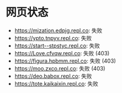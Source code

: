 # 网页状态
- https://mization.edpjg.repl.co: 失败
- https://ypto.tnpyv.repl.co: 失败
- https://start--stpstyc.repl.co: 失败
- https://Love.cfvqw.repl.co: 失败 (403)
- https://figura.hpbmm.repl.co: 失败 (403)
- https://moo.zxco.repl.co: 失败 (403)
- https://deo.babox.repl.co: 失败
- https://tote.kaikaixin.repl.co: 失败

